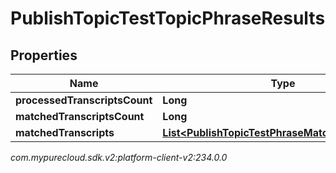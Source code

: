 # PublishTopicTestTopicPhraseResults


## Properties

| Name | Type | Description | Notes |
| ------------ | ------------- | ------------- | ------------- |
| **processedTranscriptsCount** | **Long** |  |  [optional] |
| **matchedTranscriptsCount** | **Long** |  |  [optional] |
| **matchedTranscripts** | [**List&lt;PublishTopicTestPhraseMatchedTranscript&gt;**](PublishTopicTestPhraseMatchedTranscript) |  |  [optional] |




_com.mypurecloud.sdk.v2:platform-client-v2:234.0.0_
